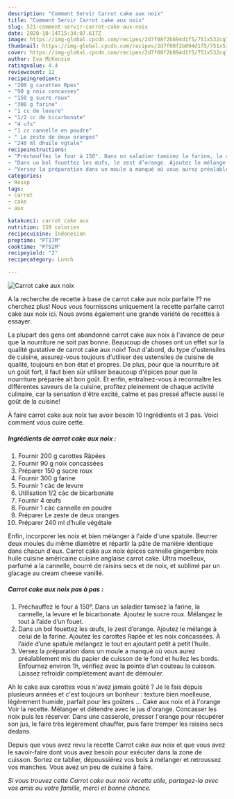 ```yaml
---
description: "Comment Servir Carrot cake aux noix"
title: "Comment Servir Carrot cake aux noix"
slug: 521-comment-servir-carrot-cake-aux-noix
date: 2020-10-14T15:34:07.617Z
image: https://img-global.cpcdn.com/recipes/2d7f08f2b894d1f5/751x532cq70/carrot-cake-aux-noix-photo-principale-de-la-recette.jpg
thumbnail: https://img-global.cpcdn.com/recipes/2d7f08f2b894d1f5/751x532cq70/carrot-cake-aux-noix-photo-principale-de-la-recette.jpg
cover: https://img-global.cpcdn.com/recipes/2d7f08f2b894d1f5/751x532cq70/carrot-cake-aux-noix-photo-principale-de-la-recette.jpg
author: Eva McKenzie
ratingvalue: 4.4
reviewcount: 12
recipeingredient:
- "200 g carottes Rpes"
- "90 g noix concasses"
- "150 g sucre roux"
- "300 g farine"
- "1 cc de levure"
- "1/2 cc de bicarbonate"
- "4 ufs"
- "1 cc cannelle en poudre"
- " Le zeste de deux oranges"
- "240 ml dhuile vgtale"
recipeinstructions:
- "Préchauffez le four à 150°. Dans un saladier tamisez la farine, la cannelle, la levure et le bicarbonate. Ajoutez le sucre roux. Mélangez le tout à l’aide d’un fouet."
- "Dans un bol fouettez les œufs, le zest d’orange. Ajoutez le mélange à celui de la farine. Ajoutez les carottes Rapée et les noix concassées. À l’aide d’une spatule mélangez le tout en ajoutant petit à petit l’huile."
- "Versez la préparation dans un moule a manqué où vous aurez préalablement mis du papier de cuisson de le fond et huilez les bords. Enfournez environ 1h, vérifiez avec la pointe d’un couteau la cuisson. Laissez refroidir complètement avant de démouler."
categories:
- Resep
tags:
- carrot
- cake
- aux

katakunci: carrot cake aux 
nutrition: 159 calories
recipecuisine: Indonesian
preptime: "PT17M"
cooktime: "PT52M"
recipeyield: "2"
recipecategory: Lunch

---
```



![Carrot cake aux noix](https://img-global.cpcdn.com/recipes/2d7f08f2b894d1f5/751x532cq70/carrot-cake-aux-noix-photo-principale-de-la-recette.jpg)

A la recherche de recette à base de carrot cake aux noix parfaite ?? ne cherchez plus! Nous vous fournissons uniquement la recette parfaite carrot cake aux noix ici. Nous avons également une grande variété de recettes à essayer.

La plupart des gens ont abandonné carrot cake aux noix à l'avance de peur que la nourriture ne soit pas bonne. Beaucoup de choses ont un effet sur la qualité gustative de carrot cake aux noix! Tout d'abord, du type d'ustensiles de cuisine, assurez-vous toujours d'utiliser des ustensiles de cuisine de qualité, toujours en bon état et propres. De plus, pour que la nourriture ait un goût fort, il faut bien sûr utiliser beaucoup d'épices pour que la nourriture préparée ait bon goût. Et enfin, entraînez-vous à reconnaître les différentes saveurs de la cuisine, profitez pleinement de chaque activité culinaire, car la sensation d'être excité, calme et pas pressé affecte aussi le goût de la cuisine!

<!--inarticleads1-->

À faire carrot cake aux noix tue avoir besoin 10 Ingrédients et 3 pas. Voici comment vous cuire cette.

##### Ingrédients de carrot cake aux noix :

1. Fournir 200 g carottes Râpées
1. Fournir 90 g noix concassées
1. Préparer 150 g sucre roux
1. Fournir 300 g farine
1. Fournir 1 càc de levure
1. Utilisation 1/2 càc de bicarbonate
1. Fournir 4 œufs
1. Fournir 1 càc cannelle en poudre
1. Préparer  Le zeste de deux oranges
1. Préparer 240 ml d’huile végétale


Enfin, incorporer les noix et bien mélanger à l&#39;aide d&#39;une spatule. Beurrer deux moules du même diamètre et répartir la pâte de manière identique dans chacun d&#39;eux. Carrot cake aux noix épices cannelle gingembre noix huile cuisine américaine cuisine anglaise carrot cake. Ultra moelleux, parfumé a la cannelle, bourré de raisins secs et de noix, et sublimé par un glacage au cream cheese vanillé. 

<!--inarticleads2-->

##### Carrot cake aux noix pas à pas :

1. Préchauffez le four à 150°. Dans un saladier tamisez la farine, la cannelle, la levure et le bicarbonate. Ajoutez le sucre roux. Mélangez le tout à l’aide d’un fouet.
1. Dans un bol fouettez les œufs, le zest d’orange. Ajoutez le mélange à celui de la farine. Ajoutez les carottes Rapée et les noix concassées. À l’aide d’une spatule mélangez le tout en ajoutant petit à petit l’huile.
1. Versez la préparation dans un moule a manqué où vous aurez préalablement mis du papier de cuisson de le fond et huilez les bords. Enfournez environ 1h, vérifiez avec la pointe d’un couteau la cuisson. Laissez refroidir complètement avant de démouler.


Ah le cake aux carottes vous n&#39;avez jamais goûté ? Je le fais depuis plusieurs années et c&#39;est toujours un bonheur : texture bien moelleuse, légèrement humide, parfait pour les goûters … Cake aux noix et à l&#39;orange Voir la recette. Mélanger et détendre avec le jus d&#39;orange. Concasser les noix puis les réserver. Dans une casserole, presser l&#39;orange pour récupérer son jus, le faire très légèrement chauffer, puis faire tremper les raisins secs dedans. 

<!--inarticleads1-->

<p>
Depuis que vous avez revu la recette Carrot cake aux noix et que vous avez le savoir-faire dont vous avez besoin pour exécuter dans la zone de cuisson. Sortez ce tablier, dépoussiérez vos bols à mélanger et retroussez vos manches. Vous avez un peu de cuisine à faire.
</p>

<p>
<i>Si vous trouvez cette Carrot cake aux noix recette utile, partagez-la avec vos amis ou votre famille, merci et bonne chance.</i>
</p>

